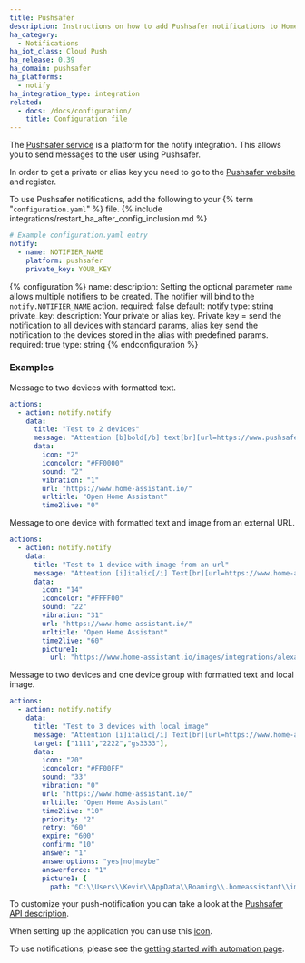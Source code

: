 ```yaml
---
title: Pushsafer
description: Instructions on how to add Pushsafer notifications to Home Assistant.
ha_category:
  - Notifications
ha_iot_class: Cloud Push
ha_release: 0.39
ha_domain: pushsafer
ha_platforms:
  - notify
ha_integration_type: integration
related:
  - docs: /docs/configuration/
    title: Configuration file
---
```


The [Pushsafer service](https://www.pushsafer.com/) is a platform for the notify integration. This allows you to send messages to the user using Pushsafer.

In order to get a private or alias key you need to go to the [Pushsafer website](https://www.pushsafer.com) and register.

To use Pushsafer notifications, add the following to your {% term "`configuration.yaml`" %} file.
{% include integrations/restart_ha_after_config_inclusion.md %}

```yaml
# Example configuration.yaml entry
notify:
  - name: NOTIFIER_NAME
    platform: pushsafer
    private_key: YOUR_KEY
```

{% configuration %}
name:
  description: Setting the optional parameter `name` allows multiple notifiers to be created. The notifier will bind to the `notify.NOTIFIER_NAME` action.
  required: false
  default: notify
  type: string
private_key:
  description: Your private or alias key. Private key = send the notification to all devices with standard params, alias key send the notification to the devices stored in the alias with predefined params.
  required: true
  type: string
{% endconfiguration %}

### Examples

Message to two devices with formatted text.

```yaml
actions:
  - action: notify.notify
    data:
      title: "Test to 2 devices"
      message: "Attention [b]bold[/b] text[br][url=https://www.pushsafer.com]Link to Pushsafer[/url]"
      data:
        icon: "2"
        iconcolor: "#FF0000"
        sound: "2"
        vibration: "1"
        url: "https://www.home-assistant.io/"
        urltitle: "Open Home Assistant"
        time2live: "0"
```

Message to one device with formatted text and image from an external URL.

```yaml
actions:
  - action: notify.notify
    data:
      title: "Test to 1 device with image from an url"
      message: "Attention [i]italic[/i] Text[br][url=https://www.home-assistant.io/]Testlink[/url]"
      data:
        icon: "14"
        iconcolor: "#FFFF00"
        sound: "22"
        vibration: "31"
        url: "https://www.home-assistant.io/"
        urltitle: "Open Home Assistant"
        time2live: "60"
        picture1:
          url: "https://www.home-assistant.io/images/integrations/alexa/alexa-512x512.png"
```

Message to two devices and one device group with formatted text and local image.

```yaml
actions:
  - action: notify.notify
    data:
      title: "Test to 3 devices with local image"
      message: "Attention [i]italic[/i] Text[br][url=https://www.home-assistant.io/]Testlink[/url]"
      target: ["1111","2222","gs3333"],
      data:
        icon: "20"
        iconcolor: "#FF00FF"
        sound: "33"
        vibration: "0"
        url: "https://www.home-assistant.io/"
        urltitle: "Open Home Assistant"
        time2live: "10"
        priority: "2"
        retry: "60"
        expire: "600"
        confirm: "10"
        answer: "1"
        answeroptions: "yes|no|maybe"
        answerforce: "1"
        picture1: {
          path: "C:\\Users\\Kevin\\AppData\\Roaming\\.homeassistant\\image-760-testimage.jpg"
```

To customize your push-notification you can take a look at the [Pushsafer API description](https://www.pushsafer.com/en/pushapi).

When setting up the application you can use this [icon](/images/favicon-192x192.png).

To use notifications, please see the [getting started with automation page](/getting-started/automation/).

